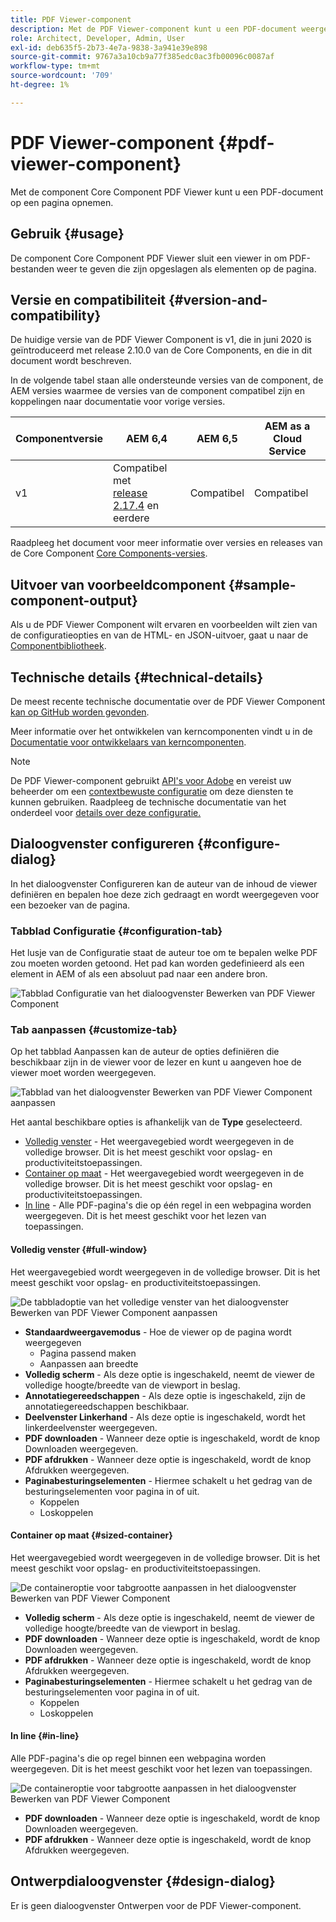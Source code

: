 ```yaml
---
title: PDF Viewer-component
description: Met de PDF Viewer-component kunt u een PDF-document weergeven.
role: Architect, Developer, Admin, User
exl-id: deb635f5-2b73-4e7a-9838-3a941e39e898
source-git-commit: 9767a3a10cb9a77f385edc0ac3fb00096c0087af
workflow-type: tm+mt
source-wordcount: '709'
ht-degree: 1%

---
```


# PDF Viewer-component {#pdf-viewer-component}

Met de component Core Component PDF Viewer kunt u een PDF-document op een pagina opnemen.

## Gebruik {#usage}

De component Core Component PDF Viewer sluit een viewer in om PDF-bestanden weer te geven die zijn opgeslagen als elementen op de pagina.

## Versie en compatibiliteit {#version-and-compatibility}

De huidige versie van de PDF Viewer Component is v1, die in juni 2020 is geïntroduceerd met release 2.10.0 van de Core Components, en die in dit document wordt beschreven.

In de volgende tabel staan alle ondersteunde versies van de component, de AEM versies waarmee de versies van de component compatibel zijn en koppelingen naar documentatie voor vorige versies.

| Componentversie | AEM 6,4 | AEM 6,5 | AEM as a Cloud Service |
|--- |--- |---|---|
| v1 | Compatibel met<br>[release 2.17.4](/help/versions.md) en eerdere | Compatibel | Compatibel |

Raadpleeg het document voor meer informatie over versies en releases van de Core Component [Core Components-versies](/help/versions.md).

## Uitvoer van voorbeeldcomponent {#sample-component-output}

Als u de PDF Viewer Component wilt ervaren en voorbeelden wilt zien van de configuratieopties en van de HTML- en JSON-uitvoer, gaat u naar de [Componentbibliotheek](https://adobe.com/go/aem_cmp_library_pdfviewer).

## Technische details {#technical-details}

De meest recente technische documentatie over de PDF Viewer Component [kan op GitHub worden gevonden](https://adobe.com/go/aem_cmp_tech_pdfviewer_v1).

Meer informatie over het ontwikkelen van kerncomponenten vindt u in de [Documentatie voor ontwikkelaars van kerncomponenten](/help/developing/overview.md).

>[!NOTE]
>
>De PDF Viewer-component gebruikt [API&#39;s voor Adobe](https://www.adobe.io/apis/documentcloud/dcsdk.html) en vereist uw beheerder om een [contextbewuste configuratie](/help/developing/context-aware-configs.md) om deze diensten te kunnen gebruiken. Raadpleeg de technische documentatie van het onderdeel voor [details over deze configuratie.](https://github.com/adobe/aem-core-wcm-components/tree/master/content/src/content/jcr_root/apps/core/wcm/components/pdfviewer/v1/pdfviewer#context-aware-config)

## Dialoogvenster configureren {#configure-dialog}

In het dialoogvenster Configureren kan de auteur van de inhoud de viewer definiëren en bepalen hoe deze zich gedraagt en wordt weergegeven voor een bezoeker van de pagina.

### Tabblad Configuratie {#configuration-tab}

Het lusje van de Configuratie staat de auteur toe om te bepalen welke PDF zou moeten worden getoond. Het pad kan worden gedefinieerd als een element in AEM of als een absoluut pad naar een andere bron.

![Tabblad Configuratie van het dialoogvenster Bewerken van PDF Viewer Component](/help/assets/pdf-viewer-edit-configuration.png)

### Tab aanpassen {#customize-tab}

Op het tabblad Aanpassen kan de auteur de opties definiëren die beschikbaar zijn in de viewer voor de lezer en kunt u aangeven hoe de viewer moet worden weergegeven.

![Tabblad van het dialoogvenster Bewerken van PDF Viewer Component aanpassen](/help/assets/pdf-viewer-edit-customize.png)

Het aantal beschikbare opties is afhankelijk van de **Type** geselecteerd.

* [Volledig venster](#full-window) - Het weergavegebied wordt weergegeven in de volledige browser. Dit is het meest geschikt voor opslag- en productiviteitstoepassingen.
* [Container op maat](#sized-container) - Het weergavegebied wordt weergegeven in de volledige browser. Dit is het meest geschikt voor opslag- en productiviteitstoepassingen.
* [In line](#in-line) - Alle PDF-pagina&#39;s die op één regel in een webpagina worden weergegeven. Dit is het meest geschikt voor het lezen van toepassingen.

#### Volledig venster {#full-window}

Het weergavegebied wordt weergegeven in de volledige browser. Dit is het meest geschikt voor opslag- en productiviteitstoepassingen.

![De tabbladoptie van het volledige venster van het dialoogvenster Bewerken van PDF Viewer Component aanpassen](/help/assets/pdf-viewer-edit-customize-full.png)

* **Standaardweergavemodus** - Hoe de viewer op de pagina wordt weergegeven
   * Pagina passend maken
   * Aanpassen aan breedte
* **Volledig scherm** - Als deze optie is ingeschakeld, neemt de viewer de volledige hoogte/breedte van de viewport in beslag.
* **Annotatiegereedschappen** - Als deze optie is ingeschakeld, zijn de annotatiegereedschappen beschikbaar.
* **Deelvenster Linkerhand** - Als deze optie is ingeschakeld, wordt het linkerdeelvenster weergegeven.
* **PDF downloaden** - Wanneer deze optie is ingeschakeld, wordt de knop Downloaden weergegeven.
* **PDF afdrukken** - Wanneer deze optie is ingeschakeld, wordt de knop Afdrukken weergegeven.
* **Paginabesturingselementen** - Hiermee schakelt u het gedrag van de besturingselementen voor pagina in of uit.
   * Koppelen
   * Loskoppelen

#### Container op maat {#sized-container}

Het weergavegebied wordt weergegeven in de volledige browser. Dit is het meest geschikt voor opslag- en productiviteitstoepassingen.

![De containeroptie voor tabgrootte aanpassen in het dialoogvenster Bewerken van PDF Viewer Component](/help/assets/pdf-viewer-edit-customize-sized-container.png)

* **Volledig scherm** - Als deze optie is ingeschakeld, neemt de viewer de volledige hoogte/breedte van de viewport in beslag.
* **PDF downloaden** - Wanneer deze optie is ingeschakeld, wordt de knop Downloaden weergegeven.
* **PDF afdrukken** - Wanneer deze optie is ingeschakeld, wordt de knop Afdrukken weergegeven.
* **Paginabesturingselementen** - Hiermee schakelt u het gedrag van de besturingselementen voor pagina in of uit.
   * Koppelen
   * Loskoppelen

#### In line {#in-line}

Alle PDF-pagina&#39;s die op regel binnen een webpagina worden weergegeven. Dit is het meest geschikt voor het lezen van toepassingen.

![De containeroptie voor tabgrootte aanpassen in het dialoogvenster Bewerken van PDF Viewer Component](/help/assets/pdf-viewer-edit-customize-inline.png)

* **PDF downloaden** - Wanneer deze optie is ingeschakeld, wordt de knop Downloaden weergegeven.
* **PDF afdrukken** - Wanneer deze optie is ingeschakeld, wordt de knop Afdrukken weergegeven.

## Ontwerpdialoogvenster {#design-dialog}

Er is geen dialoogvenster Ontwerpen voor de PDF Viewer-component.
